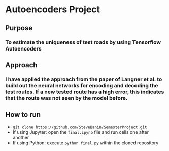 # Autoencoders Project

## Purpose
### To estimate the uniqueness of test roads by using Tensorflow Autoencoders

## Approach
### I have applied the approach from the paper of Langner et al. to build out the neural networks for encoding and decoding the test routes. If a new tested route has a high error, this indicates that the route was not seen by the model before.

## How to run
* ```git clone https://github.com/SteveBanin/SemesterProject.git```
* If using Jupyter: open the `final.ipynb` file and run cells one after another
* If using Python: execute ```python final.py``` within the cloned repository
